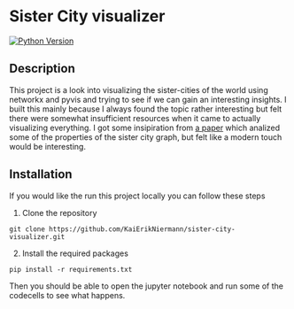 # Sister City visualizer 

[![Python Version](https://img.shields.io/badge/python-3.8.10-blue)](https://www.python.org/downloads/release/python-392/)

## Description 

This project is a look into visualizing the sister-cities of the world using networkx and pyvis and trying to see if we can gain an interesting insights. I built this mainly because I always found the topic rather interesting but felt there were somewhat insufficient resources when it came to actually visualizing everything. I got some insipiration from [a paper](https://www.researchgate.net/publication/235356930_Not_All_Paths_Lead_to_Rome_Analysing_the_Network_of_Sister_Cities) which analized some of the properties of the sister city graph, but felt like a modern touch would be interesting.

## Installation 

If you would like the run this project locally you can follow these steps 

1. Clone the repository
```
git clone https://github.com/KaiErikNiermann/sister-city-visualizer.git
```

2. Install the required packages
```
pip install -r requirements.txt
```

Then you should be able to open the jupyter notebook and run some of the codecells to see what happens. 

